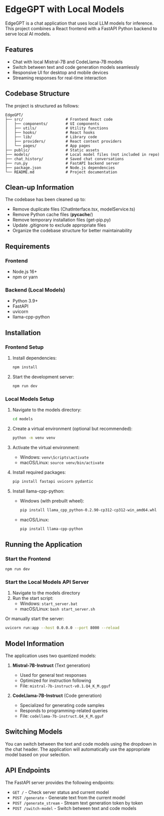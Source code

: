 # EdgeGPT with Local Models

EdgeGPT is a chat application that uses local LLM models for inference. This project combines a React frontend with a FastAPI Python backend to serve local AI models.

## Features

- Chat with local Mistral-7B and CodeLlama-7B models
- Switch between text and code generation models seamlessly
- Responsive UI for desktop and mobile devices
- Streaming responses for real-time interaction

## Codebase Structure

The project is structured as follows:

```
EdgeGPT/
├── src/                   # Frontend React code
│   ├── components/        # UI components
│   ├── utils/             # Utility functions
│   ├── hooks/             # React hooks
│   ├── lib/               # Library code
│   ├── providers/         # React context providers
│   └── pages/             # App pages
├── public/                # Static assets
├── models/                # Local model files (not included in repo)
├── chat_history/          # Saved chat conversations
├── run.py                 # FastAPI backend server
├── package.json           # Node.js dependencies
└── README.md              # Project documentation
```

## Clean-up Information

The codebase has been cleaned up to:
- Remove duplicate files (ChatInterface.tsx, modelService.ts)
- Remove Python cache files (__pycache__/)
- Remove temporary installation files (get-pip.py)
- Update .gitignore to exclude appropriate files
- Organize the codebase structure for better maintainability

## Requirements

### Frontend
- Node.js 16+
- npm or yarn

### Backend (Local Models)
- Python 3.9+
- FastAPI
- uvicorn
- llama-cpp-python

## Installation

### Frontend Setup

1. Install dependencies:
   ```bash
   npm install
   ```

2. Start the development server:
   ```bash
   npm run dev
   ```

### Local Models Setup

1. Navigate to the models directory:
   ```bash
   cd models
   ```

2. Create a virtual environment (optional but recommended):
   ```bash
   python -m venv venv
   ```

3. Activate the virtual environment:
   - Windows: `venv\Scripts\activate`
   - macOS/Linux: `source venv/bin/activate`

4. Install required packages:
   ```bash
   pip install fastapi uvicorn pydantic
   ```

5. Install llama-cpp-python:
   - Windows (with prebuilt wheel):
     ```bash
     pip install llama_cpp_python-0.2.90-cp312-cp312-win_amd64.whl
     ```
   - macOS/Linux:
     ```bash
     pip install llama-cpp-python
     ```

## Running the Application

### Start the Frontend

```bash
npm run dev
```

### Start the Local Models API Server

1. Navigate to the models directory
2. Run the start script:
   - Windows: `start_server.bat`
   - macOS/Linux: `bash start_server.sh`

Or manually start the server:
```bash
uvicorn run:app --host 0.0.0.0 --port 8000 --reload
```

## Model Information

The application uses two quantized models:

1. **Mistral-7B-Instruct** (Text generation)
   - Used for general text responses
   - Optimized for instruction following
   - File: `mistral-7b-instruct-v0.1.Q4_K_M.gguf`

2. **CodeLlama-7B-Instruct** (Code generation)
   - Specialized for generating code samples
   - Responds to programming-related queries
   - File: `codellama-7b-instruct.Q4_K_M.gguf`

## Switching Models

You can switch between the text and code models using the dropdown in the chat header. The application will automatically use the appropriate model based on your selection.

## API Endpoints

The FastAPI server provides the following endpoints:

- `GET /` - Check server status and current model
- `POST /generate` - Generate text from the current model
- `POST /generate_stream` - Stream text generation token by token
- `POST /switch-model` - Switch between text and code models
